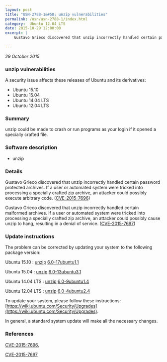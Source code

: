 ```yaml
---
layout: post
title: "USN-2788-1&#58; unzip vulnerabilities"
permalink: /usn/usn-2788-1/index.html
category:  Ubuntu 12.04 LTS
date: 2015-10-29 12:00:00
excerpt: |
    Gustavo Grieco discovered that unzip incorrectly handled certain password protected archives. If a user or automated system were tricked into processing a specially crafted zip archive, an attacker could possibly execute arbitrary code. ([CVE-2015-7696](http://people.ubuntu.com/~ubuntu-security/cve/CVE-2015-7696))
    
--- 
```

 
 

*29 October 2015*

### unzip vulnerabilities

A security issue affects these releases of Ubuntu and its derivatives:

* Ubuntu 15.10
* Ubuntu 15.04
* Ubuntu 14.04 LTS
* Ubuntu 12.04 LTS

### Summary

unzip could be made to crash or run programs as your login if it opened a specially crafted file.

### Software description

* unzip 

### Details

Gustavo Grieco discovered that unzip incorrectly handled certain password protected archives. If a user or automated system were tricked into processing a specially crafted zip archive, an attacker could possibly execute arbitrary code. ([CVE-2015-7696](http://people.ubuntu.com/~ubuntu-security/cve/CVE-2015-7696))

Gustavo Grieco discovered that unzip incorrectly handled certain malformed archives. If a user or automated system were tricked into processing a specially crafted zip archive, an attacker could possibly cause unzip to hang, resulting in a denial of service. ([CVE-2015-7697](http://people.ubuntu.com/~ubuntu-security/cve/CVE-2015-7697)) 

### Update instructions

The problem can be corrected by updating your system to the following package version:

Ubuntu 15.10
 : [unzip](https://launchpad.net/ubuntu/+source/unzip) <span> [6.0-17ubuntu1.1](https://launchpad.net/ubuntu/+source/unzip/6.0-17ubuntu1.1) </span> 

Ubuntu 15.04
 : [unzip](https://launchpad.net/ubuntu/+source/unzip) <span> [6.0-13ubuntu3.1](https://launchpad.net/ubuntu/+source/unzip/6.0-13ubuntu3.1) </span> 

Ubuntu 14.04 LTS
 : [unzip](https://launchpad.net/ubuntu/+source/unzip) <span> [6.0-9ubuntu1.4](https://launchpad.net/ubuntu/+source/unzip/6.0-9ubuntu1.4) </span> 

Ubuntu 12.04 LTS
 : [unzip](https://launchpad.net/ubuntu/+source/unzip) <span> [6.0-4ubuntu2.4](https://launchpad.net/ubuntu/+source/unzip/6.0-4ubuntu2.4) </span> 

To update your system, please follow these instructions: [https://wiki.ubuntu.com/Security/Upgrades](https://wiki.ubuntu.com/Security/Upgrades).

In general, a standard system update will make all the necessary changes. 

### References

 
 [CVE-2015-7696](http://people.ubuntu.com/~ubuntu-security/cve/CVE-2015-7696), 

 [CVE-2015-7697](http://people.ubuntu.com/~ubuntu-security/cve/CVE-2015-7697)
 

